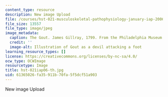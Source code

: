 ```yaml
---
content_type: resource
description: New image Upload
file: /courses/hst-021-musculoskeletal-pathophysiology-january-iap-2006/61365026fa35911b70fa5f5dcf51a903_hst-021iap06-th.jpg
file_size: 13557
file_type: image/jpeg
image_metadata:
  caption: The Gout. James Gillray, 1799. From the Philadelphia Museum of Art.
  credit: ''
  image-alt: Illustration of Gout as a devil attacking a foot
learning_resource_types: []
license: https://creativecommons.org/licenses/by-nc-sa/4.0/
ocw_type: OCWImage
resourcetype: Image
title: hst-021iap06-th.jpg
uid: 61365026-fa35-911b-70fa-5f5dcf51a903
---
```

New image Upload